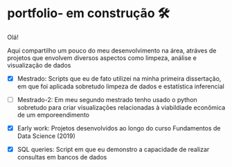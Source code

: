 # portfolio- em construção :hammer_and_wrench:

Olá!

Aqui compartilho um pouco do meu desenvolvimento na área, atráves de projetos que envolvem diversos aspectos como limpeza, análise e visualização de dados

- [x] Mestrado: Scripts que eu de fato utilizei na minha primeira dissertação, em que foi aplicada sobretudo limpeza de dados e estatística inferencial

- [ ] Mestrado-2: Em meu segundo mestrado tenho usado o python sobretudo para criar visualizações relacionadas à viabildiade econômica de um emporeendimento

- [x] Early work: Projetos desenvolvidos ao longo do curso Fundamentos de Data Science (2019)

- [x] SQL queries: Script em que eu demonstro a capacidade de realizar consultas em bancos de dados
